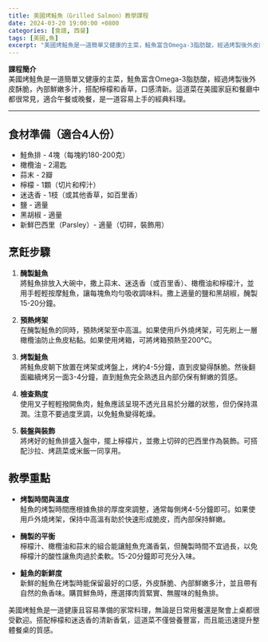```yaml
---
title: 美國烤鮭魚（Grilled Salmon）教學課程
date: 2024-03-20 19:00:00 +0800
categories: [食譜, 西餐]
tags: [美國,魚] 
excerpt: "美國烤鮭魚是一道簡單又健康的主菜，鮭魚富含Omega-3脂肪酸，經過烤製後外皮酥脆，內部鮮嫩多汁，搭配檸檬和香草，口感清新。這道菜在美國家庭和餐廳中都很常見，適合午餐或晚餐，是一道容易上手的經典料理"
---
```


**課程簡介**  
美國烤鮭魚是一道簡單又健康的主菜，鮭魚富含Omega-3脂肪酸，經過烤製後外皮酥脆，內部鮮嫩多汁，搭配檸檬和香草，口感清新。這道菜在美國家庭和餐廳中都很常見，適合午餐或晚餐，是一道容易上手的經典料理。

---

## 食材準備（適合4人份）

- 鮭魚排 - 4塊（每塊約180-200克）  
- 橄欖油 - 2湯匙  
- 蒜末 - 2瓣  
- 檸檬 - 1顆（切片和榨汁）  
- 迷迭香 - 1枝（或其他香草，如百里香）  
- 鹽 - 適量  
- 黑胡椒 - 適量  
- 新鮮巴西里（Parsley）- 適量（切碎，裝飾用）

## 烹飪步驟

1. **醃製鮭魚**  
   將鮭魚排放入大碗中，撒上蒜末、迷迭香（或百里香）、橄欖油和檸檬汁，並用手輕輕按摩鮭魚，讓每塊魚均勻吸收調味料。撒上適量的鹽和黑胡椒，醃製15-20分鐘。

2. **預熱烤架**  
   在醃製鮭魚的同時，預熱烤架至中高溫。如果使用戶外燒烤架，可先刷上一層橄欖油防止魚皮粘黏。如果使用烤箱，可將烤箱預熱至200°C。

3. **烤製鮭魚**  
   將鮭魚皮朝下放置在烤架或烤盤上，烤約4-5分鐘，直到皮變得酥脆。然後翻面繼續烤另一面3-4分鐘，直到鮭魚完全熟透且內部仍保有鮮嫩的質感。

4. **檢查熟度**  
   使用叉子輕輕撥開魚肉，鮭魚應該呈現不透光且易於分離的狀態，但仍保持濕潤。注意不要過度烹調，以免鮭魚變得乾燥。

5. **裝盤與裝飾**  
   將烤好的鮭魚排盛入盤中，擺上檸檬片，並撒上切碎的巴西里作為裝飾。可搭配沙拉、烤蔬菜或米飯一同享用。

## 教學重點

- **烤製時間與溫度**  
  鮭魚的烤製時間應根據魚排的厚度來調整，通常每側烤4-5分鐘即可。如果使用戶外燒烤架，保持中高溫有助於快速形成脆皮，而內部保持鮮嫩。

- **醃製的平衡**  
  檸檬汁、橄欖油和蒜末的組合能讓鮭魚充滿香氣，但醃製時間不宜過長，以免檸檬汁的酸性讓魚肉過於柔軟。15-20分鐘即可充分入味。

- **鮭魚的新鮮度**  
  新鮮的鮭魚在烤製時能保留最好的口感，外皮酥脆、內部鮮嫩多汁，並且帶有自然的魚香味。購買鮮魚時，應選擇肉質緊實、無腥味的鮭魚排。

美國烤鮭魚是一道健康且容易準備的家常料理，無論是日常用餐還是聚會上桌都很受歡迎。搭配檸檬和迷迭香的清新香氣，這道菜不僅營養豐富，而且能迅速提升整體餐桌的質感。
